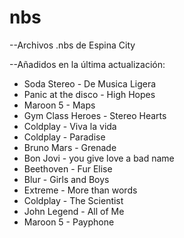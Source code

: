 # nbs

--Archivos .nbs de Espina City


--Añadidos en la última actualización:

- Soda Stereo - De Musica Ligera
- Panic at the disco - High Hopes
- Maroon 5 - Maps
- Gym Class Heroes - Stereo Hearts
- Coldplay - Viva la vida
- Coldplay - Paradise
- Bruno Mars - Grenade
- Bon Jovi - you give love a bad name
- Beethoven - Fur Elise
- Blur - Girls and Boys
- Extreme - More than words
- Coldplay - The Scientist
- John Legend - All of Me
- Maroon 5 - Payphone